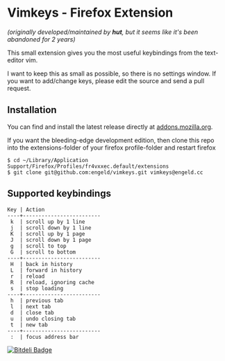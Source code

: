 Vimkeys - Firefox Extension
===========================
*(originally developed/maintained by __hut__, but it seems like it's been abandoned for 2 years)*

This small extension gives you the most useful
keybindings from the text-editor vim.

I want to keep this as small as possible, so there is no
settings window. If you want to add/change keys, please
edit the source and send a pull request.

Installation
------------
You can find and install the latest release directly at [addons.mozilla.org](https://addons.mozilla.org/en-US/firefox/addon/vimkeys/).

If you want the bleeding-edge development edition, then clone this repo into the extensions-folder of your firefox profile-folder and restart firefox
```shell
$ cd ~/Library/Application Support/Firefox/Profiles/fr4vxxec.default/extensions
$ git clone git@github.com:engeld/vimkeys.git vimkeys@engeld.cc
```

Supported keybindings
---------------------
```
Key | Action
----+-------------------------
 k  | scroll up by 1 line
 j  | scroll down by 1 line
 K  | scroll up by 1 page
 J  | scroll down by 1 page
 g  | scroll to top
 G  | scroll to bottom
----+-------------------------
 H  | back in history
 L  | forward in history
 r  | reload
 R  | reload, ignoring cache
 s  | stop loading
----+-------------------------
 h  | previous tab
 l  | next tab
 d  | close tab
 u  | undo closing tab
 t  | new tab
----+-------------------------
 :  | focus address bar
```



[![Bitdeli Badge](https://d2weczhvl823v0.cloudfront.net/engeld/vimkeys/trend.png)](https://bitdeli.com/free "Bitdeli Badge")

